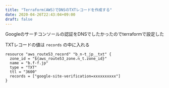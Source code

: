 ```yaml
---
title: "Terraform(AWS)でDNSのTXTレコードを作成する"
date: 2020-04-26T22:43:04+09:00
draft: false
---
```


Googleのサーチコンソールの認証をDNSでしたかったのでterraformで設定した

TXTレコードの値は `records` の中に入れる

```
resource "aws_route53_record" "b_n-t_jp__txt" {
  zone_id = "${aws_route53_zone.n_t.zone_id}"
  name = "b.f-f.jp"
  type = "TXT"
  ttl = "3600"
  records = ["google-site-verification=xxxxxxxxxx"]
}
```
